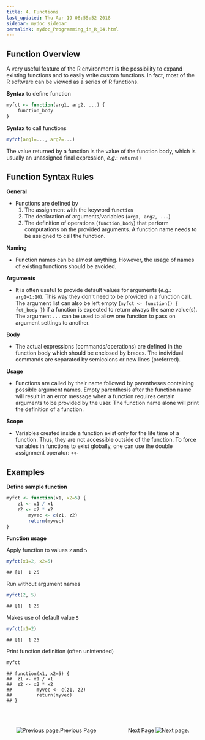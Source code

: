 ```yaml
---
title: 4. Functions
last_updated: Thu Apr 19 08:55:52 2018
sidebar: mydoc_sidebar
permalink: mydoc_Programming_in_R_04.html
---
```


## Function Overview

A very useful feature of the R environment is the possibility to expand existing functions and to easily write custom functions. In fact, most of the R software can be viewed as a series of R functions.

__Syntax__ to define function

```r
myfct <- function(arg1, arg2, ...) { 
	function_body 
}
```
__Syntax__ to call functions

```r
myfct(arg1=..., arg2=...)
```
The value returned by a function is the value of the function body, which is usually an unassigned final expression, _e.g._: `return()`

## Function Syntax Rules
	
__General__

* Functions are defined by 
    1. The assignment with the keyword `function`
    2. The declaration of arguments/variables (`arg1, arg2, ...`) 
    3. The definition of operations (`function_body`) that perform computations on the provided arguments. A function name needs to be assigned to call the function.

__Naming__ 

* Function names can be almost anything. However, the usage of names of existing functions should be avoided.
	
__Arguments__ 

* It is often useful to provide default values for arguments (_e.g._: `arg1=1:10`). This way they don't need to be provided in a function call. The argument list can also be left empty (`myfct <- function() { fct_body }`) if a function is expected to return always the same value(s). The argument `...` can be used to allow one function to pass on argument settings to another.

__Body__

* The actual expressions (commands/operations) are defined in the function body which should be enclosed by braces. The individual commands are separated by semicolons or new lines (preferred).

__Usage__ 

* Functions are called by their name followed by parentheses containing possible argument names. Empty parenthesis after the function name will result in an error message when a function requires certain arguments to be provided by the user. The function name alone will print the definition of a function.

__Scope__

* Variables created inside a function exist only for the life time of a function. Thus, they are not accessible outside of the function. To force variables in functions to exist globally, one can use the double assignment operator: `<<-` 

## Examples

__Define sample function__


```r
myfct <- function(x1, x2=5) { 
	z1 <- x1 / x1
	z2 <- x2 * x2
        myvec <- c(z1, z2) 
        return(myvec)
} 
```

__Function usage__


Apply function to values `2` and `5`

```r
myfct(x1=2, x2=5) 
```

```
## [1]  1 25
```

Run without argument names

```r
myfct(2, 5) 
```

```
## [1]  1 25
```

Makes use of default value `5`

```r
myfct(x1=2) 
```

```
## [1]  1 25
```
Print function definition (often unintended) 

```r
myfct 
```

```
## function(x1, x2=5) { 
## 	z1 <- x1 / x1
## 	z2 <- x2 * x2
##         myvec <- c(z1, z2) 
##         return(myvec)
## }
```

<br><br><center><a href="mydoc_Programming_in_R_03.html"><img src="images/left_arrow.png" alt="Previous page."></a>Previous Page &nbsp; &nbsp; &nbsp; &nbsp; &nbsp; &nbsp; &nbsp; &nbsp; &nbsp; &nbsp; Next Page
<a href="mydoc_Programming_in_R_05.html"><img src="images/right_arrow.png" alt="Next page."></a></center>

